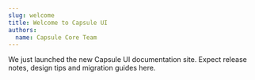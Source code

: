 ```yaml
---
slug: welcome
title: Welcome to Capsule UI
authors:
  name: Capsule Core Team
---
```


We just launched the new Capsule UI documentation site.
Expect release notes, design tips and migration guides here.
